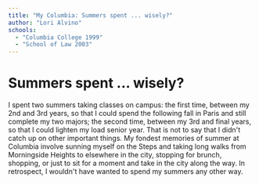 ```yaml
---
title: "My Columbia: Summers spent ... wisely?"
author: "Lori Alvino"
schools:
  - "Columbia College 1999"
  - "School of Law 2003"
---
```


# Summers spent ... wisely?

I spent two summers taking classes on campus: the first time, between my 2nd and 3rd years, so that I could spend the following fall in Paris and still complete my two majors; the second time, between my 3rd and final years, so that I could lighten my load senior year.  That is not to say that I didn't catch up on other important things.  My fondest memories of summer at Columbia involve sunning myself on the Steps and taking long walks from Morningside Heights to elsewhere in the city, stopping for brunch, shopping, or just to sit for a moment and take in the city along the way.  In retrospect, I wouldn't have wanted to spend my summers any other way.
